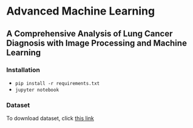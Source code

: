 # Advanced Machine Learning

## A Comprehensive Analysis of Lung Cancer Diagnosis with Image Processing and Machine Learning


### Installation
- `pip install -r requirements.txt`
- `jupyter notebook`


### Dataset
To download dataset, click [this link](https://prod-dcd-datasets-cache-zipfiles.s3.eu-west-1.amazonaws.com/bhmdr45bh2-4.zip)